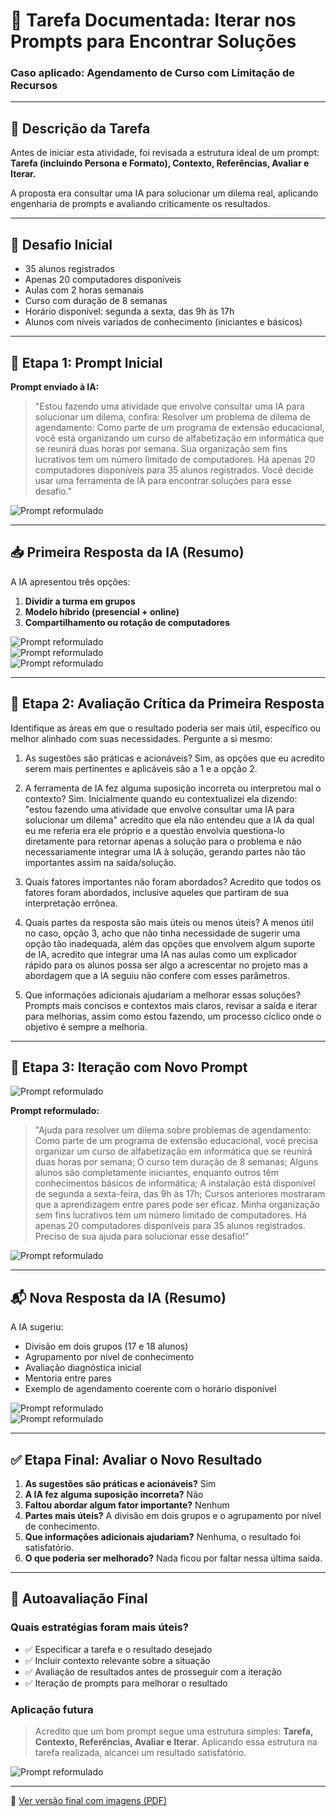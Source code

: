 
# 📘 Tarefa Documentada: Iterar nos Prompts para Encontrar Soluções  
### Caso aplicado: Agendamento de Curso com Limitação de Recursos

---

## 🎯 Descrição da Tarefa

Antes de iniciar esta atividade, foi revisada a estrutura ideal de um prompt:  
**Tarefa (incluindo Persona e Formato), Contexto, Referências, Avaliar e Iterar.**

A proposta era consultar uma IA para solucionar um dilema real, aplicando engenharia de prompts e avaliando criticamente os resultados.

---

## 🧩 Desafio Inicial

- 35 alunos registrados  
- Apenas 20 computadores disponíveis  
- Aulas com 2 horas semanais  
- Curso com duração de 8 semanas  
- Horário disponível: segunda a sexta, das 9h às 17h  
- Alunos com níveis variados de conhecimento (iniciantes e básicos)

---

## 🧠 Etapa 1: Prompt Inicial

**Prompt enviado à IA:**  
> "Estou fazendo uma atividade que envolve consultar uma IA para solucionar um dilema, confira:
Resolver um problema de dilema de agendamento:
Como parte de um programa de extensão educacional, você está organizando um curso de alfabetização em informática que se reunirá duas horas por semana. Sua organização sem fins lucrativos tem um número limitado de computadores. Há apenas 20 computadores disponíveis para 35 alunos registrados. Você decide usar uma ferramenta de IA para encontrar soluções para esse desafio."

![Prompt reformulado](./imagens/0.png)  

---

## 📥 Primeira Resposta da IA (Resumo)

A IA apresentou três opções:

1. **Dividir a turma em grupos**  
2. **Modelo híbrido (presencial + online)**  
3. **Compartilhamento ou rotação de computadores**

![Prompt reformulado](./imagens/1.1.png)         
![Prompt reformulado](./imagens/2.2.png)         
![Prompt reformulado](./imagens/3.3.png)      

---

## 🧐 Etapa 2: Avaliação Crítica da Primeira Resposta

Identifique as áreas em que o resultado poderia ser mais útil, específico ou melhor alinhado com suas necessidades. Pergunte a si mesmo:

1) As sugestões são práticas e acionáveis? Sim, as opções que eu acredito serem mais pertinentes e aplicáveis são a 1 e a opção 2.

2) A ferramenta de IA fez alguma suposição incorreta ou interpretou mal o contexto? Sim. Inicialmente quando eu contextualizei ela dizendo: "estou fazendo uma atividade que envolve consultar uma IA para solucionar um dilema" acredito que ela não entendeu que a IA da qual eu me referia era ele próprio e a questão envolvia questiona-lo diretamente para retornar apenas a solução para o problema e não necessariamente integrar uma IA à solução, gerando partes não tão importantes assim na saída/solução.

3) Quais fatores importantes não foram abordados? Acredito que todos os fatores foram abordados, inclusive aqueles que partiram de sua interpretação errônea.

4) Quais partes da resposta são mais úteis ou menos úteis? A menos útil no caso, opção 3, acho que não tinha necessidade de sugerir uma opção tão inadequada, além das opções que envolvem algum suporte de IA, acredito que integrar uma IA nas aulas como um explicador rápido para os alunos possa ser algo a acrescentar no projeto mas a abordagem que a IA seguiu não confere com esses parâmetros.

5) Que informações adicionais ajudariam a melhorar essas soluções? Prompts mais concisos e contextos mais claros, revisar a saída e iterar para melhorias, assim como estou fazendo, um processo cíclico onde o objetivo é sempre a melhoria.

---

## 🔁 Etapa 3: Iteração com Novo Prompt

![Prompt reformulado](./imagens/10.png)

**Prompt reformulado:**  
> "Ajuda para resolver um dilema sobre problemas de agendamento:
Como parte de um programa de extensão educacional, você precisa organizar um curso de alfabetização em informática que se reunirá duas horas por semana; O curso tem duração de 8 semanas; Alguns alunos são completamente iniciantes, enquanto outros têm conhecimentos básicos de informática;  A instalação está disponível de segunda a sexta-feira, das 9h às 17h; Cursos anteriores mostraram que a aprendizagem entre pares pode ser eficaz.
Minha organização sem fins lucrativos tem um número limitado de computadores. Há apenas 20 computadores disponíveis para 35 alunos registrados. Preciso de sua ajuda para solucionar esse desafio!"

![Prompt reformulado](./imagens/7.png)

---

## 📬 Nova Resposta da IA (Resumo)

A IA sugeriu:

- Divisão em dois grupos (17 e 18 alunos)  
- Agrupamento por nível de conhecimento  
- Avaliação diagnóstica inicial  
- Mentoria entre pares  
- Exemplo de agendamento coerente com o horário disponível

![Prompt reformulado](./imagens/5.png)   
![Prompt reformulado](./imagens/6.png)

---

## ✅ Etapa Final: Avaliar o Novo Resultado

1. **As sugestões são práticas e acionáveis?** Sim  
2. **A IA fez alguma suposição incorreta?** Não  
3. **Faltou abordar algum fator importante?** Nenhum  
4. **Partes mais úteis?** A divisão em dois grupos e o agrupamento por nível de conhecimento.  
5. **Que informações adicionais ajudariam?** Nenhuma, o resultado foi satisfatório.  
6. **O que poderia ser melhorado?** Nada ficou por faltar nessa última saída.

---

## 🧠 Autoavaliação Final

### Quais estratégias foram mais úteis?
- ✅ Especificar a tarefa e o resultado desejado  
- ✅ Incluir contexto relevante sobre a situação  
- ✅ Avaliação de resultados antes de prosseguir com a iteração  
- ✅ Iteração de prompts para melhorar o resultado  

### Aplicação futura
> Acredito que um bom prompt segue uma estrutura simples: **Tarefa, Contexto, Referências, Avaliar e Iterar**. Aplicando essa estrutura na tarefa realizada, alcancei um resultado satisfatório.

![Prompt reformulado](./imagens/11.png)

---

📎 [Ver versão final com imagens (PDF)](https://github.com/JoshuaPortfolioXL/Projetos-e-Atividades-Realizadas/blob/main/agendamento-curso-ia/Iterar%20nos%20Prompts%20para%20Encontrar%20Solu%C3%A7%C3%B5es%20(1).pdf)
